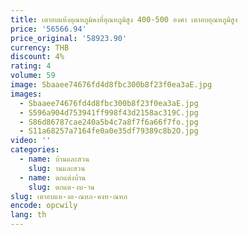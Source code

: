 ```yaml
---
title: เตาอบแห้งอุณหภูมิคงที่อุณหภูมิสูง 400-500 องศา เตาอบอุณหภูมิสูง
price: '56566.94'
price_original: '58923.90'
currency: THB
discount: 4%
rating: 4
volume: 59
image: Sbaaee74676fd4d8fbc300b8f23f0ea3aE.jpg
images:
  - Sbaaee74676fd4d8fbc300b8f23f0ea3aE.jpg
  - S596a904d753941ff998f43d2158ac319C.jpg
  - S86d86787cae240a5b4c7a8f7f6a66f7fo.jpg
  - S11a68257a7164fe0a0e35df79389c8b2O.jpg
video: ''
categories:
  - name: บ้านและสวน
    slug: านและสวน
  - name: ตกแต่งบ้าน
    slug: ตกแต-งบ-าน
slug: เตาอบแห-งอ-ณหภ-คงท-ณหภ
encode: opcwily
lang: th
---
```

  